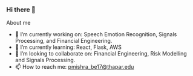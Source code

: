 ### Hi there 👋

About me

- 🔭 I’m currently working on: Speech Emotion Recognition, Signals Processing, and Financial Engineering.
- 🌱 I’m currently learning: React, Flask, AWS
- 👯 I’m looking to collaborate on: Financial Engineering, Risk Modelling and Signals Processing. 
- 📫 How to reach me: pmishra_be17@thapar.edu


